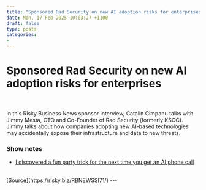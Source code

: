 ```yaml
---
title: "Sponsored Rad Security on new AI adoption risks for enterprises"
date: Mon, 17 Feb 2025 10:03:27 +1100
draft: false
type: posts
categories: 
- 
---
```

# Sponsored Rad Security on new AI adoption risks for enterprises

<br/>

<br/>
In this Risky Business News sponsor interview, Catalin Cimpanu talks with Jimmy Mesta, CTO and Co-Founder of Rad Security (formerly KSOC). Jimmy talks about how companies adopting new AI-based technologies may accidentally expose their infrastructure and data to new threats.

### Show notes

-   [I discovered a fun party trick for the next time you get an AI phone call](https://www.linkedin.com/posts/jimmymesta_i-discovered-a-fun-party-trick-for-the-next-activity-7290513963467816960-qOQn/)

<br/>
[Source](https://risky.biz/RBNEWSSI71/)
---

